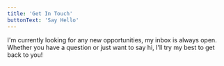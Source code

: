 ```yaml
---
title: 'Get In Touch'
buttonText: 'Say Hello'
---
```


I'm currently looking for any new opportunities, my inbox is always open. Whether you have a question or just want to say hi, I'll try my best to get back to you!
